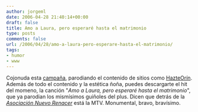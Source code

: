 ```yaml
---
author: jorgeml
date: 2006-04-28 21:40:14+00:00
draft: false
title: Amo a Laura, pero esperaré hasta el matrimonio
type: posts
comments: false
url: /2006/04/28/amo-a-laura-pero-esperare-hasta-el-matrimonio/
tags:
- humor
- www
---
```


Cojonuda esta [campaña](http://www.nomiresmtv.com), parodiando el contenido de sitios como [HazteOrín](http://www.hazteoir.org). Además de todo el contenido y la estética ñoña, puedes descargarte el hit del momeno, la canción "_Amo a Laura, pero esperaré hasta el matrimonio_", que ya parodian los mismísimos guiñoles del plus. Dicen que detrás de la [_Asociación Nuevo Renacer_](http://www.nomiresmtv.com) está la MTV. Monumental, bravo, bravísimo.
